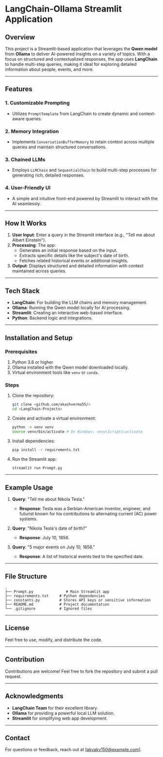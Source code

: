 # LangChain-Ollama Streamlit Application

## Overview
This project is a Streamlit-based application that leverages the **Qwen model** from **Ollama** to deliver AI-powered insights on a variety of topics. With a focus on structured and contextualized responses, the app uses **LangChain** to handle multi-step queries, making it ideal for exploring detailed information about people, events, and more.

---

## Features

### 1. **Customizable Prompting**
   - Utilizes `PromptTemplate` from LangChain to create dynamic and context-aware queries.

### 2. **Memory Integration**
   - Implements `ConversationBufferMemory` to retain context across multiple queries and maintain structured conversations.

### 3. **Chained LLMs**
   - Employs `LLMChain` and `SequentialChain` to build multi-step processes for generating rich, detailed responses.

### 4. **User-Friendly UI**
   - A simple and intuitive front-end powered by Streamlit to interact with the AI seamlessly.

---

## How It Works
1. **User Input**: Enter a query in the Streamlit interface (e.g., "Tell me about Albert Einstein").
2. **Processing**: The app:
   - Generates an initial response based on the input.
   - Extracts specific details like the subject's date of birth.
   - Fetches related historical events or additional insights.
3. **Output**: Displays structured and detailed information with context maintained across queries.

---

## Tech Stack

- **LangChain**: For building the LLM chains and memory management.
- **Ollama**: Running the Qwen model locally for AI processing.
- **Streamlit**: Creating an interactive web-based interface.
- **Python**: Backend logic and integrations.

---

## Installation and Setup

### Prerequisites
1. Python 3.8 or higher
2. Ollama installed with the Qwen model downloaded locally.
3. Virtual environment tools like `venv` or `conda`.

### Steps
1. Clone the repository:
   ```bash
   git clone <github.com/akashverma55/>
   cd <LangChain-Projects>
   ```

2. Create and activate a virtual environment:
   ```bash
   python -m venv venv
   source venv/bin/activate # On Windows: venv\Scripts\activate
   ```

3. Install dependencies:
   ```bash
   pip install -r requirements.txt
   ```

4. Run the Streamlit app:
   ```bash
   streamlit run Prompt.py
   ```

---

## Example Usage
1. **Query**: "Tell me about Nikola Tesla."
   - **Response**: Tesla was a Serbian-American inventor, engineer, and futurist known for his contributions to alternating current (AC) power systems.

2. **Query**: "Nikola Tesla's date of birth?"
   - **Response**: July 10, 1856.

3. **Query**: "5 major events on July 10, 1856."
   - **Response**: A list of historical events tied to the specified date.

---

## File Structure
```
.
├── Prompt.py               # Main Streamlit app
├── requirements.txt     # Python dependencies
├── constants.py         # Stores API keys or sensitive information
├── README.md            # Project documentation
└── .gitignore           # Ignored files
```

---

## License
Feel free to use, modify, and distribute the code.

---

## Contribution
Contributions are welcome! Feel free to fork the repository and submit a pull request.

---

## Acknowledgments
- **LangChain Team** for their excellent library.
- **Ollama** for providing a powerful local LLM solution.
- **Streamlit** for simplifying web app development.

---

## Contact
For questions or feedback, reach out at [akvakv150@example.com].

